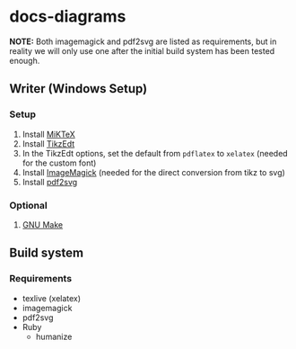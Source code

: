 # docs-diagrams

**NOTE:**
Both imagemagick and pdf2svg are listed as requirements,
but in reality we will only use one after the initial
build system has been tested enough.

## Writer (Windows Setup)
### Setup

1. Install [MiKTeX](https://miktex.org/download)
2. Install [TikzEdt](http://tikzedt.org/)
3. In the TikzEdt options, set the default from `pdflatex` to `xelatex` (needed for the custom font)
4. Install [ImageMagick](https://imagemagick.org/script/download.php) (needed for the direct conversion from tikz to svg)
5. Install [pdf2svg](http://www.cityinthesky.co.uk/opensource/pdf2svg/)

### Optional
1. [GNU Make](http://gnuwin32.sourceforge.net/packages/make.htm)

## Build system
### Requirements

* texlive (xelatex)
* imagemagick
* pdf2svg
* Ruby
  * humanize
